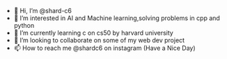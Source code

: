 - 👋 Hi, I’m @shard-c6
- 👀 I’m interested in AI and Machine learning,solving problems in cpp and python
- 🌱 I’m currently learning c on cs50 by harvard university
- 💞️ I’m looking to collaborate on some of my web dev project
- 📫 How to reach me @shardc6 on instagram (Have a Nice Day)

<!---
shard-c6/shard-c6 is a ✨ special ✨ repository because its `README.md` (this file) appears on your GitHub profile.
You can click the Preview link to take a look at your changes.
--->
